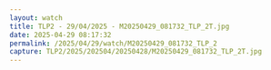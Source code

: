 ```yaml
---
layout: watch
title: TLP2 - 29/04/2025 - M20250429_081732_TLP_2T.jpg
date: 2025-04-29 08:17:32
permalink: /2025/04/29/watch/M20250429_081732_TLP_2
capture: TLP2/2025/202504/20250428/M20250429_081732_TLP_2T.jpg
---
```

